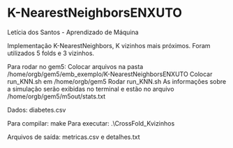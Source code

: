 # K-NearestNeighborsENXUTO
Letícia dos Santos - Aprendizado de Máquina

Implementação K-NearestNeighbors, K vizinhos mais próximos.
Foram utilizados 5 folds e 3 vizinhos.

Para rodar no gem5:
Colocar arquivos na pasta /home/orgb/gem5/emb_exemplo/K-NearestNeighborsENXUTO
Colocar run_KNN.sh em /home/orgb/gem5
Rodar run_KNN.sh
As informações sobre a simulação serão exibidas no terminal e estão no arquivo /home/orgb/gem5/m5out/stats.txt

Dados: diabetes.csv

Para compilar: make
Para executar: .\CrossFold_Kvizinhos

Arquivos de saída: metricas.csv e detalhes.txt
